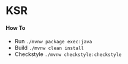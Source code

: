 # KSR

#### How To
* Run `./mvnw package exec:java`
* Build `./mvnw clean install`
* Checkstyle `./mvnw checkstyle:checkstyle`
